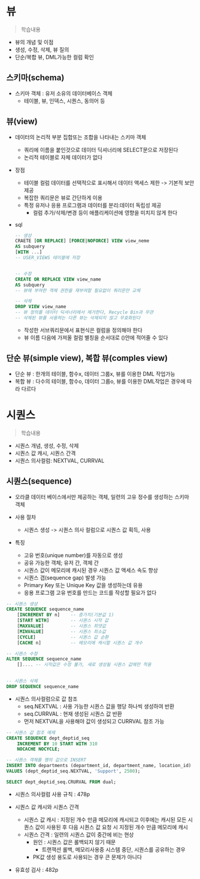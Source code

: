 # 뷰
> 학습내용
- 뷰의 개념 및 이점
- 생성, 수정, 삭제, 뷰 질의
- 단순/복합 뷰, DML가능한 컬럼 확인

## 스키마(schema)
- 스키마 객체 : 유저 소유의 데이터베이스 객체
    - 테이블, 뷰, 인덱스, 시퀀스, 동의어 등

## 뷰(view)
- 데이터의 논리적 부분 집합또는 조합을 나타내는 스키마 객체
    - 쿼리에 이름을 붙인것으로 데이터 딕셔너리에 SELECT문으로 저장된다
    - 논리적 테이블로 자체 데이터가 없다


- 장점
    - 테이블 컬럼 데이터를 선택적으로 표시해서 데이터 액세스 제한 -> 기본적 보안 제공
    - 복잡한 쿼리문은 뷰로 간단하게 이용
    - 특정 유저나 응용 프로그램과 데이터를 분리:데이터 독립성 제공
        - 컬럼 추가/삭제/변경 등이 애플리케이션에 영향을 미치지 않게 한다
    
- sql
    ```sql
    -- 생성
    CRAETE [OR REPLACE] [FORCE|NOFORCE] VIEW view_neme
    AS subquery
    [WITH ...]
    -- USER_VIEWS 테이블에 저장


    -- 수정
    CREATE OR REPLACE VIEW view_name
    AS subquery
    -- 뷰에 부여한 객체 권한을 재부여할 필요없이 쿼리문만 교체

    -- 삭제
    DROP VIEW view_name
    -- 뷰 정의를 데이터 딕셔너리에서 제거한다, Recycle Bin과 무관
    -- 삭제된 뷰를 사용하는 다른 뷰는 삭제되지 않고 무효화된다
    ```
    - 작성한 서브쿼리문에서 표현식은 컬럼을 정의해야 한다
    - 뷰 이름 다음에 가져올 컬럼 별칭을 순서대로 ()안에 적어줄 수 있다


## 단순 뷰(simple view), 복합 뷰(comples view)
- 단순 뷰 : 한개의 테이블, 함수x, 데이터 그룹x, 뷰를 이용한 DML 작업가능
- 복합 뷰 : 다수의 테이블, 함수o, 데이터 그룹o, 뷰를 이용한 DML작업은 경우에 따라 다르다


# 시퀀스
> 학습내용
- 시퀀스 개념, 생성, 수정, 삭제
- 시퀀스 값 캐시, 시퀀스 간격
- 시퀀스 의사컬럼: NEXTVAL, CURRVAL


## 시퀀스(sequence)
- 오라클 데이터 베이스에서만 제공하는 객체, 일련의 고유 정수를 생성하는 스키마 객체
- 사용 절차 
    - 시퀀스 생성 -> 시퀀스 의사 컬럼으로 시퀀스 값 획득, 사용 

- 특징
    - 고유 번호(unique number)를 자동으로 생성
    - 공유 가능한 객체; 유저 간, 객체 간
    - 시퀀스 값이 메모리에 캐시된 경우 시퀀스 값 액세스 속도 향상
    - 시퀀스 갭(sequence gap) 발생 가능
    - Primary Key 또는 Unique Key 값을 생성하는데 유용
    - 응용 프로그램 고유 번호를 만드는 코드를 작성할 필요가 없다

```sql
-- 시퀀스 생성
CREATE SEQUENCE sequence_name
    [INCREMENT BY n]    -- 증가치(기본값 1)
    [START WITH]        -- 시퀀스 시작 값 
    [MAXVALUE]          -- 시퀀스 최댓값
    [MINVALUE]          -- 시퀀스 최소값
    [CYCLE]             -- 시퀀스 값 순환
    [CACHE n]           -- 메모리에 캐시할 시퀀스 값 개수

-- 시퀀스 수정
ALTER SEQUENCE sequence_name
    [].... -- 시작값은 수정 불가, 새로 생성될 시퀀스 값에만 적용
    

-- 시퀀스 삭제
DROP SEQUENCE sequence_name
```

- 시퀀스 의사컬럼으로 값 참조
    - seq.NEXTVAL : 사용 가능한 시퀀스 값을 행당 하나씩 생성하여 반환
    - seq.CURRVAL : 현재 생성된 시퀀스 값 반환
    - 먼저 NEXTVAL을 사용해야 값이 생성되고 CURRVAL 참조 가능

```sql
-- 시퀀스 값 참조 예제
CREATE SEQUENCE dept_deptid_seq
    INCREMENT BY 10 START WITH 310
    NOCACHE NOCYCLE;

-- 시퀀스 객체를 행의 값으로 INSERT
INSERT INTO departments (department_id, department_name, location_id)
VALUES (dept_deptid_seq.NEXTVAL, 'Support', 2500);

SELECT dept_deptid_seq.CRURVAL FROM dual;
```


- 시퀀스 의사컬럼 사용 규칙 : 478p

- 시퀀스 값 캐시와 시퀀스 간격
    - 시퀀스 값 캐시 : 지정된 개수 만큼 메모리에 캐시되고 이후에는 캐시된 모든 시퀀스 값이 사용된 후 다음 시퀀스 값 요청 시 지정된 개수 만큼 메모리에 캐시
    - 시퀀스 간격 : 일련의 시퀀스 값이 중간에 비는 현상
        - 원인 : 시퀀스 값은 롤백되지 않기 때문
            - 트랜잭션 롤백, 메모리사용중 시스템 중단, 시퀀스를 공유하는 경우
        - PK값 생성 용도로 사용되는 경우 큰 문제가 아니다

- 유효성 검사 : 482p
